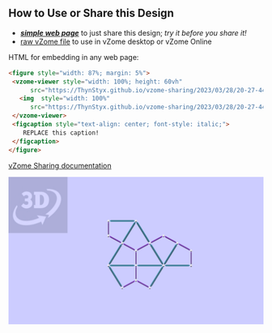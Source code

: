 
## How to Use or Share this Design

 - [***simple web page***](<https://ThynStyx.github.io/vzome-sharing/2023/03/28/20-27-44-Einstein_monotile_skeleton/>) to just share this design; *try it before you share it!*
 - [raw vZome file](<https://raw.githubusercontent.com/ThynStyx/vzome-sharing/main/2023/03/28/20-27-44-Einstein_monotile_skeleton/Einstein_monotile_skeleton.vZome>) to use in vZome desktop or vZome Online
 
 HTML for embedding in any web page:
 ```html
<figure style="width: 87%; margin: 5%">
  <vzome-viewer style="width: 100%; height: 60vh"
       src="https://ThynStyx.github.io/vzome-sharing/2023/03/28/20-27-44-Einstein_monotile_skeleton/Einstein_monotile_skeleton.vZome" >
    <img  style="width: 100%"
       src="https://ThynStyx.github.io/vzome-sharing/2023/03/28/20-27-44-Einstein_monotile_skeleton/Einstein_monotile_skeleton.png" >
  </vzome-viewer>
  <figcaption style="text-align: center; font-style: italic;">
     REPLACE this caption!
  </figcaption>
</figure>
 ```

[vZome Sharing documentation](https://vzome.github.io/vzome/sharing.html#how-it-works)

![Image](<Einstein_monotile_skeleton.png>)

